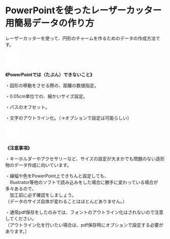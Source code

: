# PowerPointを使ったレーザーカッター用簡易データの作り方

レーザーカッターを使って、円形のチャームを作るためのデータの作成方法です。

![](/assets/null.png)

**《PowerPointでは（たぶん）できないこと》**

・図形の移動をさせる際の、距離の数値指定。

・0.05cm単位での、細かいサイズ設定。

・パスのオフセット。

・文字のアウトライン化。（→オプションで設定は可能らしい）

![](/assets/null.png)

**《注意事項》**

・キーホルダーやアクセサリーなど、サイズの設定が大まかでも問題のない造形物のデータ作成に向いています。

・線幅や色をPowerPoint上できちんと設定しても、  
　Illustrator等他のソフトで読み込みをした場合に勝手に変わっている場合が多々あるので、  
　加工前に必ず確認をしましょう。  
（データのサイズ自体が変わることはほとんどありません。）

・通常pdf保存をしたのみでは、フォントのアウトライン化はされないので注意してください。  
（アウトライン化を行いたい場合は、pdf保存時にオプションで設定する必要があります。）

